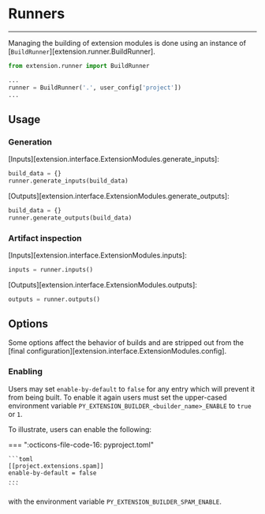 # Runners

-----

Managing the building of extension modules is done using an instance of [`BuildRunner`][extension.runner.BuildRunner].

```python
from extension.runner import BuildRunner

...
runner = BuildRunner('.', user_config['project'])
...
```

## Usage

### Generation

[Inputs][extension.interface.ExtensionModules.generate_inputs]:

```python
build_data = {}
runner.generate_inputs(build_data)
```

[Outputs][extension.interface.ExtensionModules.generate_outputs]:

```python
build_data = {}
runner.generate_outputs(build_data)
```

### Artifact inspection

[Inputs][extension.interface.ExtensionModules.inputs]:

```python
inputs = runner.inputs()
```

[Outputs][extension.interface.ExtensionModules.outputs]:

```python
outputs = runner.outputs()
```

## Options

Some options affect the behavior of builds and are stripped out from the [final configuration][extension.interface.ExtensionModules.config].

### Enabling

Users may set `enable-by-default` to `false` for any entry which will prevent it from being built. To enable it again users must set the upper-cased environment variable `PY_EXTENSION_BUILDER_<builder_name>_ENABLE` to `true` or `1`.

To illustrate, users can enable the following:

=== ":octicons-file-code-16: pyproject.toml"

    ```toml
    [[project.extensions.spam]]
    enable-by-default = false
    ...
    ```

with the environment variable `PY_EXTENSION_BUILDER_SPAM_ENABLE`.
